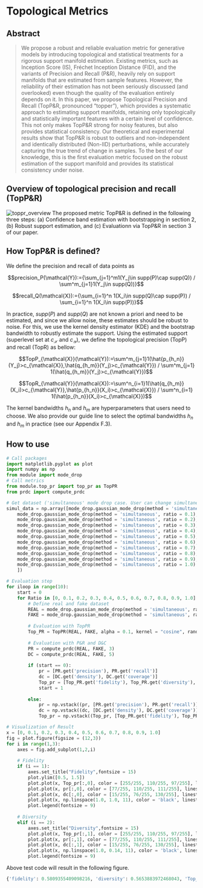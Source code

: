 # Topological Metrics

## Abstract
> We propose a robust and reliable evaluation metric for generative models by
introducing topological and statistical treatments for a rigorous support manifold
estimation. Existing metrics, such as Inception Score (IS), Fréchet Inception
Distance (FID), and the variants of Precision and Recall (P&R), heavily
rely on support manifolds that are estimated from sample features. However, the
reliability of their estimation has not been seriously discussed (and overlooked)
even though the quality of the evaluation entirely depends on it. In this paper, we
propose Topological Precision and Recall (TopP&R, pronounced “topper”), which
provides a systematic approach to estimating support manifolds, retaining only
topologically and statistically important features with a certain level of confidence.
This not only makes TopP&R strong for noisy features, but also provides statistical
consistency. Our theoretical and experimental results show that TopP&R is robust
to outliers and non-independent and identically distributed (Non-IID) perturbations,
while accurately capturing the true trend of change in samples. To the best of our
knowledge, this is the first evaluation metric focused on the robust estimation of
the support manifold and provides its statistical consistency under noise.

## Overview of topological precision and recall (TopP&R)
![toppr_overview](https://user-images.githubusercontent.com/102020840/203247514-3f64b9e6-bf74-434e-8c40-c6dfdfec7e59.png)
The proposed metric TopP&R is defined in the following three steps: (a) Confidence band estimation with bootstrapping in section 2,
(b) Robust support estimation, and (c) Evaluationn via TopP&R in section 3 of our paper.

## How TopP&R is defined?
We define the precision and recall of data points as

$$precision_P(\mathcal{Y}):={\sum_{j=1}^m1(Y_j\in supp(P)\cap supp(Q)) / \sum^m_{j=1}1(Y_j\in supp(Q))}$$

$$recall_Q(\mathcal{X}):={\sum_{i=1}^n 1(X_i\in supp(Q)\cap supp(P)) / \sum_{i=1}^n 1(X_i\in supp(P))}$$

In practice, $supp(P)$ and $supp(Q)$ are not known a priori and need to be estimated, and since we allow noise,
these estimates should be robust to noise. For this, we use the kernel density estimator (KDE) and 
the bootstrap bandwidth to robustly estimate the support. 
Using the estimated support (superlevel set at $c_{\mathcal{X}}$ and $c_{\mathcal{Y}}$), we define
the topological precision (TopP) and recall (TopR) as bellow:

$$TopP_{\mathcal{X}}(\mathcal{Y}):=\sum^m_{j=1}1(\hat{p_{h_n}}(Y_j)>c_{\mathcal{X}},\hat{q_{h_m}}(Y_j)>c_{\mathcal{Y}}) / 
\sum^m_{j=1} 1(\hat{q_{h_m}}(Y_j)>c_{\mathcal{Y}})$$

$$TopR_{\mathcal{Y}}(\mathcal{X}):=\sum^n_{i=1}1(\hat{q_{h_m}}(X_i)>c_{\mathcal{Y}},\hat{p_{h_n}}(X_i)>c_{\mathcal{X}}) / 
\sum^n_{i=1} 1(\hat{p_{h_n}}(X_i)>c_{\mathcal{X}})$$

The kernel bandwidths $h_n$ and $h_m$ are hyperparameters that users need to choose. We also provide our guide line to select 
the optimal bandwidths $h_n$ and $h_m$ in practice (see our Appendix F.3).

## How to use
```python
# Call packages
import matplotlib.pyplot as plot
import numpy as np
from module import mode_drop
# Call metrics
from module.top_pr import top_pr as TopPR
from prdc import compute_prdc

# Get dataset ('simultaneous' mode drop case. User can change simultaneous to sequential for 'sequential' mode drop case)
simul_data = np.array([mode_drop.gaussian_mode_drop(method = 'simultaneous', ratio = 0), 
    mode_drop.gaussian_mode_drop(method = 'simultaneous', ratio = 0.1),
    mode_drop.gaussian_mode_drop(method = 'simultaneous', ratio = 0.2),
    mode_drop.gaussian_mode_drop(method = 'simultaneous', ratio = 0.3),
    mode_drop.gaussian_mode_drop(method = 'simultaneous', ratio = 0.4),
    mode_drop.gaussian_mode_drop(method = 'simultaneous', ratio = 0.5),
    mode_drop.gaussian_mode_drop(method = 'simultaneous', ratio = 0.6),
    mode_drop.gaussian_mode_drop(method = 'simultaneous', ratio = 0.7),
    mode_drop.gaussian_mode_drop(method = 'simultaneous', ratio = 0.8),
    mode_drop.gaussian_mode_drop(method = 'simultaneous', ratio = 0.9),
    mode_drop.gaussian_mode_drop(method = 'simultaneous', ratio = 1.0)
    ])

# Evaluation step
for iloop in range(10):
    start = 0
    for Ratio in [0, 0.1, 0.2, 0.3, 0.4, 0.5, 0.6, 0.7, 0.8, 0.9, 1.0]:
        # Define real and fake dataset
        REAL = mode_drop.gaussian_mode_drop(method = 'simultaneous', ratio = 0)
        FAKE = mode_drop.gaussian_mode_drop(method = 'simultaneous', ratio = Ratio)
        
        # Evaluation with TopPR
        Top_PR = TopPR(REAL, FAKE, alpha = 0.1, kernel = "cosine", random_proj = True, f1_score = True)
        
        # Evaluation with P&R and D&C
        PR = compute_prdc(REAL, FAKE, 3)
        DC = compute_prdc(REAL, FAKE, 5)
        
        if (start == 0):
            pr = [PR.get('precision'), PR.get('recall')]
            dc = [DC.get('density'), DC.get('coverage')]
            Top_pr = [Top_PR.get('fidelity'), Top_PR.get('diversity'), Top_PR.get('Top_F1')]
            start = 1
            
        else:
            pr = np.vstack((pr, [PR.get('precision'), PR.get('recall')]))
            dc = np.vstack((dc, [DC.get('density'), DC.get('coverage')]))
            Top_pr = np.vstack((Top_pr, [Top_PR.get('fidelity'), Top_PR.get('diversity'), Top_PR.get('Top_F1')]))

# Visualization of Result
x = [0, 0.1, 0.2, 0.3, 0.4, 0.5, 0.6, 0.7, 0.8, 0.9, 1.0]
fig = plot.figure(figsize = (12,3))
for i in range(1,3):
    axes = fig.add_subplot(1,2,i)
    
    # Fidelity
    if (i == 1):
        axes.set_title("Fidelity",fontsize = 15)
        plot.ylim([0.5, 1.5])
        plot.plot(x, Top_pr[:,0], color = [255/255, 110/255, 97/255], linestyle = '-', linewidth = 3, marker = 'o', label = "TopP")
        plot.plot(x, pr[:,0], color = [77/255, 110/255, 111/255], linestyle = ':', linewidth = 3, marker = 'o', label = "precision (k=3)")
        plot.plot(x, dc[:,0], color = [15/255, 76/255, 130/255], linestyle = '-.', linewidth = 3, marker = 'o', label = "density (k=5)")
        plot.plot(x, np.linspace(1.0, 1.0, 11), color = 'black', linestyle = ':', linewidth = 2)
        plot.legend(fontsize = 9)
    
    # Diversity
    elif (i == 2):
        axes.set_title("Diversity",fontsize = 15)
        plot.plot(x, Top_pr[:,1], color = [255/255, 110/255, 97/255], linestyle = '-', linewidth = 3, marker = 'o', label = "TopR")
        plot.plot(x, pr[:,1], color = [77/255, 110/255, 111/255], linestyle = ':', linewidth = 3, marker = 'o', label = "recall (k=3)")
        plot.plot(x, dc[:,1], color = [15/255, 76/255, 130/255], linestyle = '-.', linewidth = 3, marker = 'o', label = "coverage (k=5)")
        plot.plot(x, np.linspace(1.0, 0.14, 11), color = 'black', linestyle = ':', linewidth = 2)
        plot.legend(fontsize = 9)
```
Above test code will result in the following figure.

```python
{'fidelity': 0.5809355409098216, 'diversity': 0.5653883972468043, 'Top_F1': 0.5730565391609778}
```
